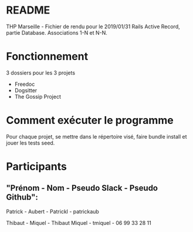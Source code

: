README
======
THP Marseille - Fichier de rendu pour le 2019/01/31
Rails Active Record, partie Database. Associations 1-N et N-N.

Fonctionnement 
=============

3 dossiers pour les 3 projets
- Freedoc
- Dogsitter
- The Gossip Project

Comment exécuter le programme
==============

Pour chaque projet, se mettre dans le répertoire visé, faire bundle install et jouer les tests seed.

Participants
============
"Prénom - Nom - Pseudo Slack - Pseudo Github":
--------------------------------------------

Patrick - Aubert - Patrickl - patrickaub  

Thibaut - Miquel - Thibaut Miquel - tmiquel - 06 99 33 28 11

